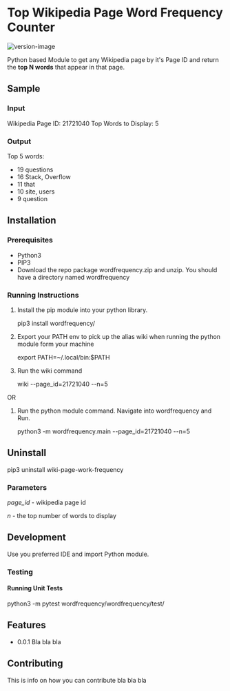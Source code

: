 # Top Wikipedia Page Word Frequency Counter

![version-image][version-image]

Python based Module to get any Wikipedia page by it's Page ID and return the **top N words** that appear in that page.

## Sample

### Input

Wikipedia Page ID: 21721040
Top Words to Display: 5 

### Output

Top 5 words:
- 19 questions
- 16 Stack, Overflow
- 11 that
- 10 site, users
- 9 question

## Installation

### Prerequisites
* Python3
* PIP3
* Download the repo package wordfrequency.zip and unzip. You should have a directory named wordfrequency

### Running Instructions

1. Install the pip module into your python library.

   pip3 install wordfrequency/

2. Export your PATH env to pick up the alias wiki when running the python module form your machine

   export PATH=~/.local/bin:$PATH

3. Run the wiki command

   wiki --page_id=21721040 --n=5

OR

1. Run the python module command. Navigate into wordfrequency and Run.

   python3 -m wordfrequency.main --page_id=21721040 --n=5

## Uninstall

pip3 uninstall wiki-page-work-frequency

### Parameters
*page_id* - wikipedia page id

*n* - the top number of words to display

## Development

Use you preferred IDE and import Python module.

### Testing

#### Running Unit Tests
python3 -m pytest wordfrequency/wordfrequency/test/

## Features
* 0.0.1 Bla bla bla

## Contributing
This is info on how you can contribute bla bla bla

[version-image]: https://img.shields.io/badge/version-0.0.1-green.svg?style=plastic
